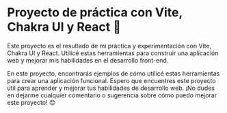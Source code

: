 # Proyecto de práctica con Vite, Chakra UI y React 🚀

Este proyecto es el resultado de mi práctica y experimentación con Vite, Chakra UI y React. Utilicé estas herramientas para construir una aplicación web y mejorar mis habilidades en el desarrollo front-end.

En este proyecto, encontrarás ejemplos de cómo utilicé estas herramientas para crear una aplicación funcional. Espero que encuentres este proyecto útil para aprender y mejorar tus habilidades de desarrollo web. ¡No dudes en dejarme cualquier comentario o sugerencia sobre cómo puedo mejorar este proyecto! 😊
